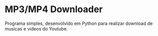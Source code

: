 # MP3/MP4 Downloader 

Programa simples, desenvolvido em Python para realizar download de musicas e videos do Youtube.
